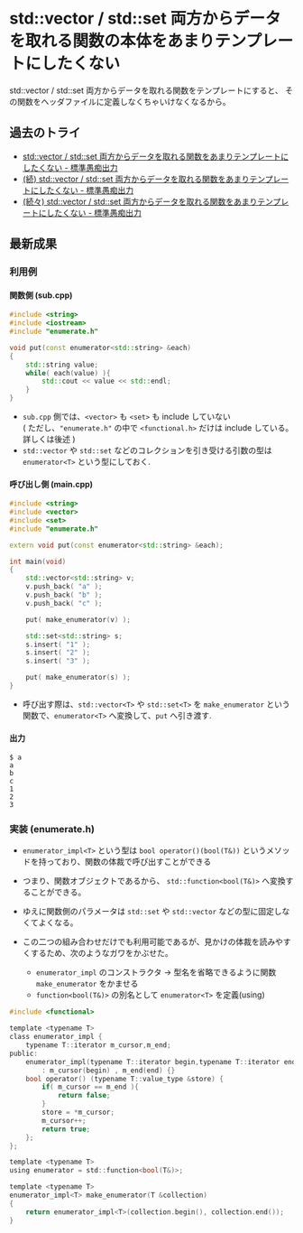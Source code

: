 std::vector / std::set 両方からデータを取れる関数の本体をあまりテンプレートにしたくない
=============

std::vector / std::set 両方からデータを取れる関数をテンプレートにすると、 その関数をヘッダファイルに定義しなくちゃいけなくなるから。

過去のトライ
-----------

+ [std::vector / std::set 両方からデータを取れる関数をあまりテンプレートにしたくない - 標準愚痴出力](https://zetamatta.hatenablog.com/entry/2019/09/22/080313)
+ [(続) std::vector / std::set 両方からデータを取れる関数をあまりテンプレートにしたくない - 標準愚痴出力](https://zetamatta.hatenablog.com/entry/2019/09/22/131156)
+ [(続々) std::vector / std::set 両方からデータを取れる関数をあまりテンプレートにしたくない - 標準愚痴出力](https://zetamatta.hatenablog.com/entry/2019/09/22/163822)

最新成果
--------

### 利用例

#### 関数側 (sub.cpp)

```sub.cpp
#include <string>
#include <iostream>
#include "enumerate.h"

void put(const enumerator<std::string> &each)
{
    std::string value;
    while( each(value) ){
        std::cout << value << std::endl;
    }
}
```

+ `sub.cpp` 側では、`<vector>` も `<set>` も include していない  
  ( ただし、`"enumerate.h"` の中で `<functional.h>` だけは include している。詳しくは後述 )
+ `std::vector` や `std::set` などのコレクションを引き受ける引数の型は `enumerator<T>` という型にしておく.

#### 呼び出し側 (main.cpp)

```main.cpp
#include <string>
#include <vector>
#include <set>
#include "enumerate.h"

extern void put(const enumerator<std::string> &each);

int main(void)
{
    std::vector<std::string> v;
    v.push_back( "a" );
    v.push_back( "b" );
    v.push_back( "c" );

    put( make_enumerator(v) );

    std::set<std::string> s;
    s.insert( "1" );
    s.insert( "2" );
    s.insert( "3" );

    put( make_enumerator(s) );
}
```

+ 呼び出す際は、`std::vector<T>` や `std::set<T>` を `make_enumerator` という関数で、`enumerator<T>` へ変換して、`put` へ引き渡す.

#### 出力

```
$ a
a
b
c
1
2
3
```

### 実装 (enumerate.h)

+ `enumerator_impl<T>` という型は `bool operator()(bool(T&))` というメソッドを持っており、関数の体裁で呼び出すことができる
+ つまり、関数オブジェクトであるから、 `std::function<bool(T&)>` へ変換することができる。
+ ゆえに関数側のパラメータは `std::set` や `std::vector` などの型に固定しなくてよくなる。

+ この二つの組み合わせだけでも利用可能であるが、見かけの体裁を読みやすくするため、次のようなガワをかぶせた。
    + `enumerator_impl` のコンストラクタ → 型名を省略できるように関数 `make_enumerator` をかませる
    + `function<bool(T&)>` の別名として `enumerator<T>` を定義(using)

```enumerate.h
#include <functional>

template <typename T>
class enumerator_impl {
    typename T::iterator m_cursor,m_end;
public:
    enumerator_impl(typename T::iterator begin,typename T::iterator end)
        : m_cursor(begin) , m_end(end) {}
    bool operator() (typename T::value_type &store) {
        if( m_cursor == m_end ){
            return false;
        }
        store = *m_cursor;
        m_cursor++;
        return true;
    };
};

template <typename T>
using enumerator = std::function<bool(T&)>;

template <typename T>
enumerator_impl<T> make_enumerator(T &collection)
{
    return enumerator_impl<T>(collection.begin(), collection.end());
}
```
